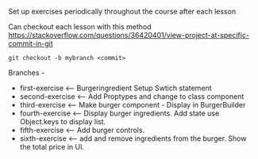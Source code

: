 Set up exercises periodically throughout the course after each lesson

Can checkout each lesson with this method https://stackoverflow.com/questions/36420401/view-project-at-specific-commit-in-git

`git checkout -b mybranch <commit>`

Branches -

- first-exercise <-- Burgeringredient Setup Swtich statement
- second-exercise <-- Add Proptypes and change to class component
- third-exercise <-- Make burger component - Display in BurgerBuilder
- fourth-exercise <-- Display burger ingredients. Add state use Object.keys to display list.
- fifth-exercise <-- Add burger controls.
- sixth-exercise <-- add and remove ingredients from the burger. Show the total price in UI.
